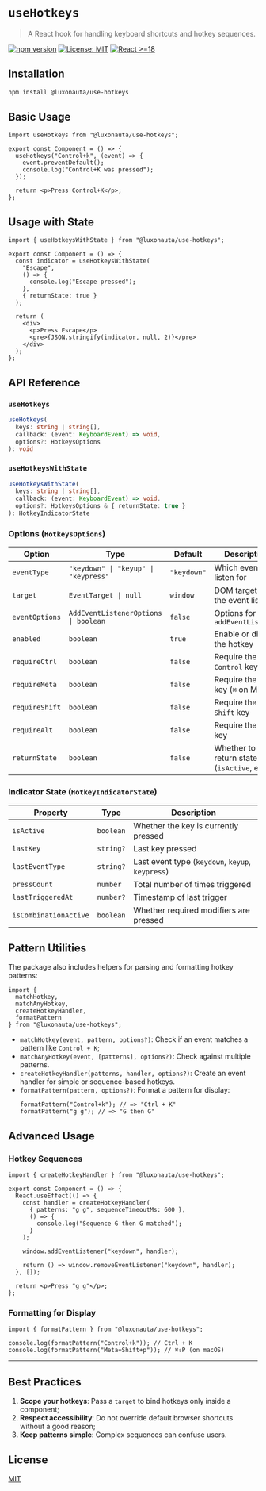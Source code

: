 # `useHotkeys`

> A React hook for handling keyboard shortcuts and hotkey sequences.

[![npm version](https://img.shields.io/npm/v/@luxonauta/use-hotkeys.svg?color=blue&logo=npm)](https://www.npmjs.com/package/@luxonauta/use-hotkeys)
[![License: MIT](https://img.shields.io/badge/License-MIT-yellow.svg)](license)
[![React >=18](https://img.shields.io/badge/react-%3E=18-61dafb?logo=react)](https://react.dev)

## Installation

```bash
npm install @luxonauta/use-hotkeys
```

## Basic Usage

```tsx
import useHotkeys from "@luxonauta/use-hotkeys";

export const Component = () => {
  useHotkeys("Control+k", (event) => {
    event.preventDefault();
    console.log("Control+K was pressed");
  });

  return <p>Press Control+K</p>;
};
```

## Usage with State

```tsx
import { useHotkeysWithState } from "@luxonauta/use-hotkeys";

export const Component = () => {
  const indicator = useHotkeysWithState(
    "Escape",
    () => {
      console.log("Escape pressed");
    },
    { returnState: true }
  );

  return (
    <div>
      <p>Press Escape</p>
      <pre>{JSON.stringify(indicator, null, 2)}</pre>
    </div>
  );
};
```

## API Reference

### `useHotkeys`

```ts
useHotkeys(
  keys: string | string[],
  callback: (event: KeyboardEvent) => void,
  options?: HotkeysOptions
): void
```

### `useHotkeysWithState`

```ts
useHotkeysWithState(
  keys: string | string[],
  callback: (event: KeyboardEvent) => void,
  options?: HotkeysOptions & { returnState: true }
): HotkeyIndicatorState
```

### Options (`HotkeysOptions`)

| Option         | Type                                 | Default     | Description                                    |
| -------------- | ------------------------------------ | ----------- | ---------------------------------------------- |
| `eventType`    | `"keydown" \| "keyup" \| "keypress"` | `"keydown"` | Which event to listen for                      |
| `target`       | `EventTarget \| null`                | `window`    | DOM target for the event listener              |
| `eventOptions` | `AddEventListenerOptions \| boolean` | `false`     | Options for `addEventListener`                 |
| `enabled`      | `boolean`                            | `true`      | Enable or disable the hotkey                   |
| `requireCtrl`  | `boolean`                            | `false`     | Require the `Control` key                      |
| `requireMeta`  | `boolean`                            | `false`     | Require the `Meta` key (`⌘` on Mac)            |
| `requireShift` | `boolean`                            | `false`     | Require the `Shift` key                        |
| `requireAlt`   | `boolean`                            | `false`     | Require the `Alt` key                          |
| `returnState`  | `boolean`                            | `false`     | Whether to return state info (`isActive`, etc) |

### Indicator State (`HotkeyIndicatorState`)

| Property              | Type      | Description                                      |
| --------------------- | --------- | ------------------------------------------------ |
| `isActive`            | `boolean` | Whether the key is currently pressed             |
| `lastKey`             | `string?` | Last key pressed                                 |
| `lastEventType`       | `string?` | Last event type (`keydown`, `keyup`, `keypress`) |
| `pressCount`          | `number`  | Total number of times triggered                  |
| `lastTriggeredAt`     | `number?` | Timestamp of last trigger                        |
| `isCombinationActive` | `boolean` | Whether required modifiers are pressed           |

## Pattern Utilities

The package also includes helpers for parsing and formatting hotkey patterns:

```tsx
import {
  matchHotkey,
  matchAnyHotkey,
  createHotkeyHandler,
  formatPattern
} from "@luxonauta/use-hotkeys";
```

- `matchHotkey(event, pattern, options?)`: Check if an event matches a pattern like `Control + K`;
- `matchAnyHotkey(event, [patterns], options?)`: Check against multiple patterns.
- `createHotkeyHandler(patterns, handler, options?)`: Create an event handler for simple or sequence-based hotkeys.
- `formatPattern(pattern, options?)`: Format a pattern for display:
  ```tsx
  formatPattern("Control+k"); // => "Ctrl + K"
  formatPattern("g g"); // => "G then G"
  ```

## Advanced Usage

### Hotkey Sequences

```tsx
import { createHotkeyHandler } from "@luxonauta/use-hotkeys";

export const Component = () => {
  React.useEffect(() => {
    const handler = createHotkeyHandler(
      { patterns: "g g", sequenceTimeoutMs: 600 },
      () => {
        console.log("Sequence G then G matched");
      }
    );

    window.addEventListener("keydown", handler);

    return () => window.removeEventListener("keydown", handler);
  }, []);

  return <p>Press "g g"</p>;
};
```

### Formatting for Display

```tsx
import { formatPattern } from "@luxonauta/use-hotkeys";

console.log(formatPattern("Control+k")); // Ctrl + K
console.log(formatPattern("Meta+Shift+p")); // ⌘⇧P (on macOS)
```

---

## Best Practices

1. **Scope your hotkeys**: Pass a `target` to bind hotkeys only inside a component;
2. **Respect accessibility**: Do not override default browser shortcuts without a good reason;
3. **Keep patterns simple**: Complex sequences can confuse users.

## License

[MIT](license)
